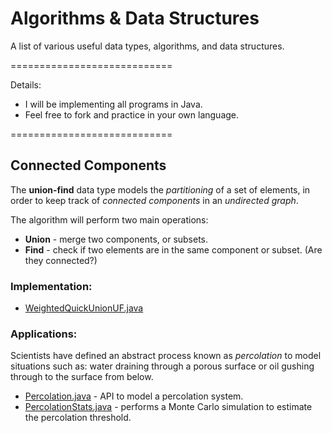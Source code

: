 Algorithms & Data Structures
============================

A list of various useful data types, algorithms, and data structures.

============================

Details:

* I will be implementing all programs in Java.
* Feel free to fork and practice in your own language.

============================

## Connected Components

The **union-find** data type models the *partitioning* of a set of elements, in order to keep track of *connected components* in an *undirected graph*.

The algorithm will perform two main operations:

  * **Union** - merge two components, or subsets.
  * **Find** - check if two elements are in the same component or subset. (Are they connected?)
  

### Implementation:

  * [WeightedQuickUnionUF.java](https://github.com/robertcorreiro/Algorithms-and-DataStructures/blob/master/src/union_find/WeightedQuickUnionUF.java)
  
### Applications:
  Scientists have defined an abstract process known as *percolation* to model situations such as: water draining through a porous surface or oil gushing through to the surface from below. 

  * [Percolation.java](https://github.com/robertcorreiro/Algorithms-and-DataStructures/blob/master/src/union_find/Percolation.java) - API to model a percolation system.
  * [PercolationStats.java](https://github.com/robertcorreiro/Algorithms-and-DataStructures/blob/master/src/union_find/PercolationStats.java) - performs a Monte Carlo simulation to estimate the percolation threshold.